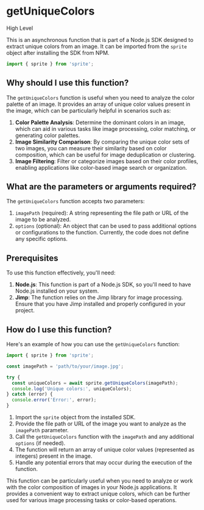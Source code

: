 
  
  # **getUniqueColors**

High Level

This is an asynchronous function that is part of a Node.js SDK designed to extract unique colors from an image. It can be imported from the `sprite` object after installing the SDK from NPM.

```javascript
import { sprite } from 'sprite';
```

## Why should I use this function?

The `getUniqueColors` function is useful when you need to analyze the color palette of an image. It provides an array of unique color values present in the image, which can be particularly helpful in scenarios such as:

1. **Color Palette Analysis**: Determine the dominant colors in an image, which can aid in various tasks like image processing, color matching, or generating color palettes.
2. **Image Similarity Comparison**: By comparing the unique color sets of two images, you can measure their similarity based on color composition, which can be useful for image deduplication or clustering.
3. **Image Filtering**: Filter or categorize images based on their color profiles, enabling applications like color-based image search or organization.

## What are the parameters or arguments required?

The `getUniqueColors` function accepts two parameters:

1. `imagePath` (required): A string representing the file path or URL of the image to be analyzed.
2. `options` (optional): An object that can be used to pass additional options or configurations to the function. Currently, the code does not define any specific options.

## Prerequisites

To use this function effectively, you'll need:

1. **Node.js**: This function is part of a Node.js SDK, so you'll need to have Node.js installed on your system.
2. **Jimp**: The function relies on the Jimp library for image processing. Ensure that you have Jimp installed and properly configured in your project.

## How do I use this function?

Here's an example of how you can use the `getUniqueColors` function:

```javascript
import { sprite } from 'sprite';

const imagePath = 'path/to/your/image.jpg';

try {
  const uniqueColors = await sprite.getUniqueColors(imagePath);
  console.log('Unique colors:', uniqueColors);
} catch (error) {
  console.error('Error:', error);
}
```

1. Import the `sprite` object from the installed SDK.
2. Provide the file path or URL of the image you want to analyze as the `imagePath` parameter.
3. Call the `getUniqueColors` function with the `imagePath` and any additional `options` (if needed).
4. The function will return an array of unique color values (represented as integers) present in the image.
5. Handle any potential errors that may occur during the execution of the function.

This function can be particularly useful when you need to analyze or work with the color composition of images in your Node.js applications. It provides a convenient way to extract unique colors, which can be further used for various image processing tasks or color-based operations.
  
  